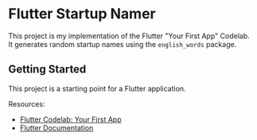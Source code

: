 # Flutter Startup Namer

This project is my implementation of the Flutter "Your First App" Codelab.  
It generates random startup names using the `english_words` package.

## Getting Started
This project is a starting point for a Flutter application.

Resources:
- [Flutter Codelab: Your First App](https://codelabs.developers.google.com/codelabs/flutter-codelab-first#0)
- [Flutter Documentation](https://docs.flutter.dev/)

